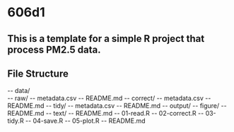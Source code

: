 # 606d1
## This is a template for a simple R project that process PM2.5 data.

## File Structure
-- data/<br/>
      -- raw/
        -- metadata.csv
        -- README.md
  -- correct/
    -- metadata.csv
    -- README.md
  -- tidy/
    -- metadata.csv
    -- README.md
-- output/
  -- figure/
    -- README.md
  -- text/
    -- README.md
-- 01-read.R
-- 02-correct.R
-- 03-tidy.R
-- 04-save.R
-- 05-plot.R
-- README.md
